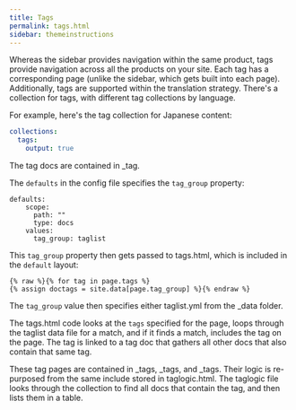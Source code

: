 ```yaml
---
title: Tags
permalink: tags.html
sidebar: themeinstructions
---
```


Whereas the sidebar provides navigation within the same product, tags provide navigation across all the products on your site. Each tag has a corresponding page (unlike the sidebar, which gets built into each page). Additionally, tags are supported within the translation strategy. There's a collection for tags, with different tag collections by language.

For example, here's the tag collection for Japanese content:

```yaml
collections:
  tags:
    output: true
```

The tag docs are contained in \_tag.

The `defaults` in the config file specifies the `tag_group` property:

```
defaults:
    scope:
      path: ""
      type: docs
    values:
      tag_group: taglist
```

This `tag_group` property then gets passed to tags.html, which is included in the `default` layout:

```
{% raw %}{% for tag in page.tags %}
{% assign doctags = site.data[page.tag_group] %}{% endraw %}
```

The `tag_group` value then specifies either taglist.yml from the \_data folder.

The tags.html code looks at the `tags` specified for the page, loops through the taglist data file for a match, and if it finds a match, includes the tag on the page. The tag is linked to a tag doc that gathers all other docs that also contain that same tag.

These tag pages are contained in _tags, _tags, and _tags. Their logic is re-purposed from the same include stored in taglogic.html. The taglogic file looks through the collection to find all docs that contain the tag, and then lists them in a table.
